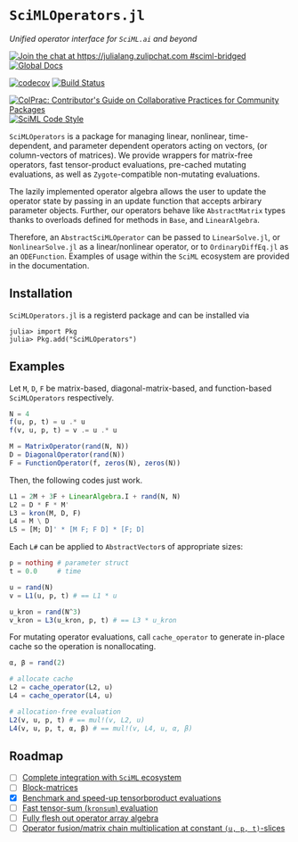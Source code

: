 # `SciMLOperators.jl`

*Unified operator interface for `SciML.ai` and beyond*

[![Join the chat at https://julialang.zulipchat.com #sciml-bridged](https://img.shields.io/static/v1?label=Zulip&message=chat&color=9558b2&labelColor=389826)](https://julialang.zulipchat.com/#narrow/stream/279055-sciml-bridged)
[![Global Docs](https://img.shields.io/badge/docs-SciML-blue.svg)](https://docs.sciml.ai/SciMLOperators/stable)

[![codecov](https://codecov.io/gh/SciML/SciMLOperators.jl/branch/master/graph/badge.svg)](https://codecov.io/gh/SciML/SciMLOperators.jl)
[![Build Status](https://github.com/SciML/SciMLOperators.jl/workflows/CI/badge.svg)](https://github.com/SciML/SciMLOperators.jl/actions?query=workflow%3ACI)

[![ColPrac: Contributor's Guide on Collaborative Practices for Community Packages](https://img.shields.io/badge/ColPrac-Contributor%27s%20Guide-blueviolet)](https://github.com/SciML/ColPrac)
[![SciML Code Style](https://img.shields.io/static/v1?label=code%20style&message=SciML&color=9558b2&labelColor=389826)](https://github.com/SciML/SciMLStyle)

`SciMLOperators` is a package for managing linear, nonlinear,
time-dependent, and parameter dependent operators acting on vectors,
(or column-vectors of matrices). We provide wrappers for matrix-free
operators, fast tensor-product evaluations, pre-cached mutating
evaluations, as well as `Zygote`-compatible non-mutating evaluations.

The lazily implemented operator algebra allows the user to update the
operator state by passing in an update function that accepts arbirary
parameter objects. Further, our operators behave like `AbstractMatrix` types
thanks to  overloads defined for methods in `Base`, and `LinearAlgebra`.

Therefore, an `AbstractSciMLOperator` can be passed to `LinearSolve.jl`,
or `NonlinearSolve.jl` as a linear/nonlinear operator, or to
`OrdinaryDiffEq.jl` as an `ODEFunction`. Examples of usage within the
`SciML` ecosystem are provided in the documentation.

## Installation

`SciMLOperators.jl` is a registerd package and can be installed via

```
julia> import Pkg
julia> Pkg.add("SciMLOperators")
```

## Examples

Let `M`, `D`, `F` be matrix-based, diagonal-matrix-based, and function-based
`SciMLOperators` respectively.

```julia
N = 4
f(u, p, t) = u .* u
f(v, u, p, t) = v .= u .* u

M = MatrixOperator(rand(N, N))
D = DiagonalOperator(rand(N))
F = FunctionOperator(f, zeros(N), zeros(N))
```

Then, the following codes just work.

```julia
L1 = 2M + 3F + LinearAlgebra.I + rand(N, N)
L2 = D * F * M'
L3 = kron(M, D, F)
L4 = M \ D
L5 = [M; D]' * [M F; F D] * [F; D]
```

Each `L#` can be applied to `AbstractVector`s of appropriate sizes:

```julia
p = nothing # parameter struct
t = 0.0     # time

u = rand(N)
v = L1(u, p, t) # == L1 * u

u_kron = rand(N^3)
v_kron = L3(u_kron, p, t) # == L3 * u_kron
```

For mutating operator evaluations, call `cache_operator` to generate
in-place cache so the operation is nonallocating.

```julia
α, β = rand(2)

# allocate cache
L2 = cache_operator(L2, u)
L4 = cache_operator(L4, u)

# allocation-free evaluation
L2(v, u, p, t) # == mul!(v, L2, u)
L4(v, u, p, t, α, β) # == mul!(v, L4, u, α, β)
```

## Roadmap

  - [ ] [Complete integration with `SciML` ecosystem](https://github.com/SciML/SciMLOperators.jl/issues/142)
  - [ ] [Block-matrices](https://github.com/SciML/SciMLOperators.jl/issues/161)
  - [x] [Benchmark and speed-up tensorbproduct evaluations](https://github.com/SciML/SciMLOperators.jl/issues/58)
  - [ ] [Fast tensor-sum (`kronsum`) evaluation](https://github.com/SciML/SciMLOperators.jl/issues/53)
  - [ ] [Fully flesh out operator array algebra](https://github.com/SciML/SciMLOperators.jl/issues/62)
  - [ ] [Operator fusion/matrix chain multiplication at constant `(u, p, t)`-slices](https://github.com/SciML/SciMLOperators.jl/issues/51)
